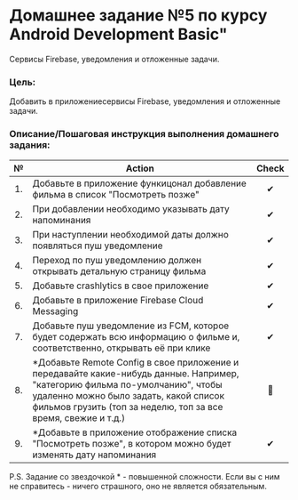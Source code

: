 # Домашнее задание №5 по курсу Android Development Basic" 

Сервисы Firebase, уведомления и отложенные задачи.

### Цель:
Добавить в приложениесервисы Firebase, уведомления и отложенные задачи.

### Описание/Пошаговая инструкция выполнения домашнего задания:
| № | Action | Check
| :-: | ------ | :-----: |
|1. |Добавьте в приложение функицонал добавление фильма в список "Посмотреть позже"|✔|
|2. |При добавлении необходимо указывать дату напоминания|✔|
|3. |При наступлении необходимой даты должно появляться пуш уведомление|✔|
|4. |Переход по пуш уведомлению должен открывать детальную страницу фильма|✔|
|5. |Добавьте crashlytics в свое приложение|✔|
|6. |Добавьте в приложение Firebase Cloud Messaging|✔|
|7. |Добавьте пуш уведомление из FCM, которое будет содержать всю информацию о фильме и, соответственно, открывать её при клике|✔|
|8. |*Добавьте Remote Config в свое приложение и передавайте какие-нибудь данные. Например, "категорию фильма по-умолчанию", чтобы удаленно можно было задать, какой список фильмов грузить (топ за неделю, топ за все время, свежие и т.д.)|🤢|
|9. |*Добавьте в приложение отображение списка "Посмотреть позже", в котором можно будет изменять дату напоминания|✔|

P.S. Задание со звездочкой * - повышенной сложности. Если вы с ним не справитесь - ничего страшного, оно не является обязательным.
